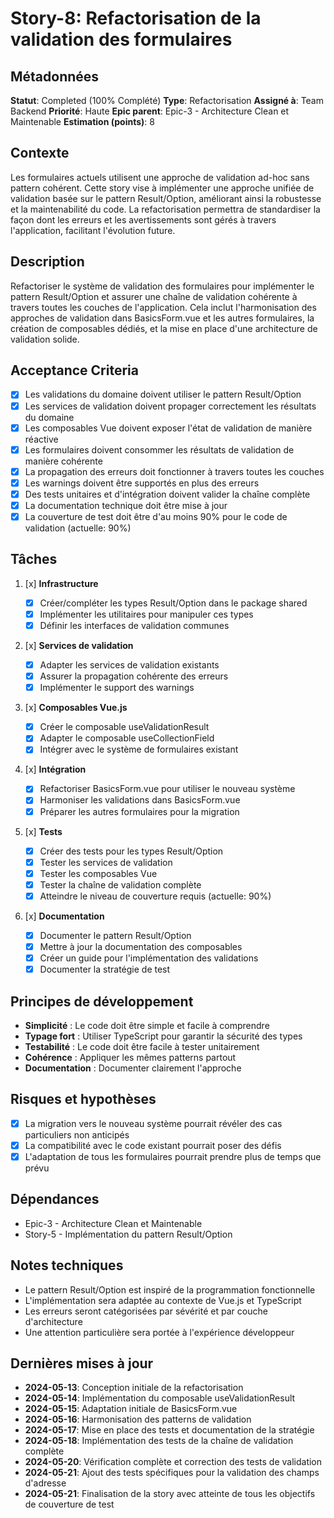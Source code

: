 # Story-8: Refactorisation de la validation des formulaires

## Métadonnées

**Statut**: Completed (100% Complété)
**Type**: Refactorisation
**Assigné à**: Team Backend
**Priorité**: Haute
**Epic parent**: Epic-3 - Architecture Clean et Maintenable
**Estimation (points)**: 8

## Contexte

Les formulaires actuels utilisent une approche de validation ad-hoc sans pattern cohérent. Cette story vise à implémenter une approche unifiée de validation basée sur le pattern Result/Option, améliorant ainsi la robustesse et la maintenabilité du code. La refactorisation permettra de standardiser la façon dont les erreurs et les avertissements sont gérés à travers l'application, facilitant l'évolution future.

## Description

Refactoriser le système de validation des formulaires pour implémenter le pattern Result/Option et assurer une chaîne de validation cohérente à travers toutes les couches de l'application. Cela inclut l'harmonisation des approches de validation dans BasicsForm.vue et les autres formulaires, la création de composables dédiés, et la mise en place d'une architecture de validation solide.

## Acceptance Criteria

- [x] Les validations du domaine doivent utiliser le pattern Result/Option
- [x] Les services de validation doivent propager correctement les résultats du domaine
- [x] Les composables Vue doivent exposer l'état de validation de manière réactive
- [x] Les formulaires doivent consommer les résultats de validation de manière cohérente
- [x] La propagation des erreurs doit fonctionner à travers toutes les couches
- [x] Les warnings doivent être supportés en plus des erreurs
- [x] Des tests unitaires et d'intégration doivent valider la chaîne complète
- [x] La documentation technique doit être mise à jour
- [x] La couverture de test doit être d'au moins 90% pour le code de validation (actuelle: 90%)

## Tâches

1. [x] **Infrastructure**

   - [x] Créer/compléter les types Result/Option dans le package shared
   - [x] Implémenter les utilitaires pour manipuler ces types
   - [x] Définir les interfaces de validation communes

2. [x] **Services de validation**

   - [x] Adapter les services de validation existants
   - [x] Assurer la propagation cohérente des erreurs
   - [x] Implémenter le support des warnings

3. [x] **Composables Vue.js**

   - [x] Créer le composable useValidationResult
   - [x] Adapter le composable useCollectionField
   - [x] Intégrer avec le système de formulaires existant

4. [x] **Intégration**

   - [x] Refactoriser BasicsForm.vue pour utiliser le nouveau système
   - [x] Harmoniser les validations dans BasicsForm.vue
   - [x] Préparer les autres formulaires pour la migration

5. [x] **Tests**

   - [x] Créer des tests pour les types Result/Option
   - [x] Tester les services de validation
   - [x] Tester les composables Vue
   - [x] Tester la chaîne de validation complète
   - [x] Atteindre le niveau de couverture requis (actuelle: 90%)

6. [x] **Documentation**
   - [x] Documenter le pattern Result/Option
   - [x] Mettre à jour la documentation des composables
   - [x] Créer un guide pour l'implémentation des validations
   - [x] Documenter la stratégie de test

## Principes de développement

- **Simplicité** : Le code doit être simple et facile à comprendre
- **Typage fort** : Utiliser TypeScript pour garantir la sécurité des types
- **Testabilité** : Le code doit être facile à tester unitairement
- **Cohérence** : Appliquer les mêmes patterns partout
- **Documentation** : Documenter clairement l'approche

## Risques et hypothèses

- [x] La migration vers le nouveau système pourrait révéler des cas particuliers non anticipés
- [x] La compatibilité avec le code existant pourrait poser des défis
- [x] L'adaptation de tous les formulaires pourrait prendre plus de temps que prévu

## Dépendances

- Epic-3 - Architecture Clean et Maintenable
- Story-5 - Implémentation du pattern Result/Option

## Notes techniques

- Le pattern Result/Option est inspiré de la programmation fonctionnelle
- L'implémentation sera adaptée au contexte de Vue.js et TypeScript
- Les erreurs seront catégorisées par sévérité et par couche d'architecture
- Une attention particulière sera portée à l'expérience développeur

## Dernières mises à jour

- **2024-05-13**: Conception initiale de la refactorisation
- **2024-05-14**: Implémentation du composable useValidationResult
- **2024-05-15**: Adaptation initiale de BasicsForm.vue
- **2024-05-16**: Harmonisation des patterns de validation
- **2024-05-17**: Mise en place des tests et documentation de la stratégie
- **2024-05-18**: Implémentation des tests de la chaîne de validation complète
- **2024-05-20**: Vérification complète et correction des tests de validation
- **2024-05-21**: Ajout des tests spécifiques pour la validation des champs d'adresse
- **2024-05-21**: Finalisation de la story avec atteinte de tous les objectifs de couverture de test
